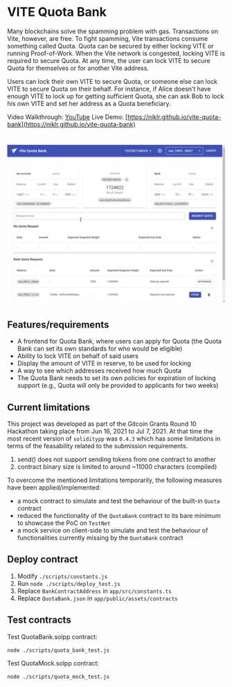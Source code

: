 # VITE Quota Bank

Many blockchains solve the spamming problem with gas. Transactions on Vite, however, are free. To fight spamming, Vite transactions consume something called Quota. Quota can be secured by either locking VITE or running Proof-of-Work. When the Vite network is congested, locking VITE is required to secure Quota. At any time, the user can lock VITE to secure Quota for themselves or for another Vite address.

Users can lock their own VITE to secure Quota, or someone else can lock VITE to secure Quota on their behalf. For instance, if Alice doesn’t have enough VITE to lock up for getting sufficient Quota, she can ask Bob to lock his own VITE and set her address as a Quota beneficiary.

Video Walkthrough: [YouTube](https://www.youtube.com/watch?v=fGGS9rACaq4)
Live Demo: [https://niklr.github.io/vite-quota-bank](https://niklr.github.io/vite-quota-bank)

<h1 align="center">
	<img src="assets/app.gif" alt="VITE Quota Bank">
</h1>

## Features/requirements

- A frontend for Quota Bank, where users can apply for Quota (the Quota Bank can set its own standards for who would be eligible)
- Ability to lock VITE on behalf of said users
- Display the amount of VITE in reserve, to be used for locking
- A way to see which addresses received how much Quota
- The Quota Bank needs to set its own policies for expiration of locking support (e.g., Quota will only be provided to applicants for two weeks)

## Current limitations

This project was developed as part of the Gitcoin Grants Round 10 Hackathon taking place from Jun 16, 2021 to Jul 7, 2021. 
At that time the most recent version of `soliditypp` was `0.4.3` which has some limitations in terms of the feasability related to the submission requirements.

1. send() does not support sending tokens from one contract to another
2. contract binary size is limited to around ~11000 characters (compiled)

To overcome the mentioned limitations temporarily, the following measures have been applied/implemented:

- a mock contract to simulate and test the behaviour of the built-in `Quota` contract
- reduced the functionality of the `QuotaBank` contract to its bare minimum to showcase the PoC on `TestNet`
- a mock service on client-side to simulate and test the behaviour of functionalities currently missing by the `QuotaBank` contract

## Deploy contract

1. Modify `./scripts/constants.js`
2. Run `node ./scripts/deploy_test.js`
3. Replace `BankContractAddress` in `app/src/constants.ts`
4. Replace `QuotaBank.json` in `app/public/assets/contracts`

## Test contracts

Test QuotaBank.solpp contract:

```bash
node ./scripts/quota_bank_test.js
```

Test QuotaMock.solpp contract:

```bash
node ./scripts/quota_mock_test.js
```